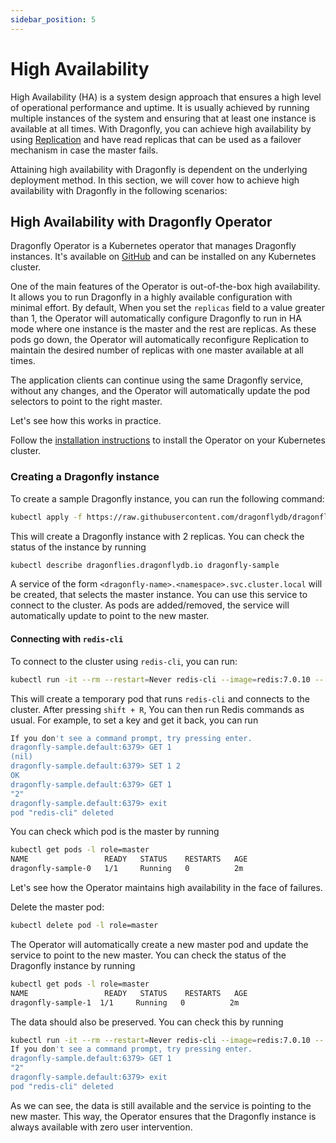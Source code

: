 ```yaml
---
sidebar_position: 5
---
```


# High Availability

High Availability (HA) is a system design approach that ensures a high level of operational performance and uptime. It is usually achieved by running multiple instances of the system and ensuring that at least one instance is available at all times. With Dragonfly, you can achieve high availability by
using [Replication](./replication.md) and have read replicas that can be used as a failover mechanism in case the master fails.

Attaining high availability with Dragonfly is dependent on the underlying deployment method. In this section, we will cover how to achieve high availability with Dragonfly in the following scenarios:

## High Availability with Dragonfly Operator

Dragonfly Operator is a Kubernetes operator that manages Dragonfly instances. It's available on [GitHub](https://github.com/dragonflydb/dragonfly-operator)
and can be installed on any Kubernetes cluster.

One of the main features of the Operator is out-of-the-box high availability. It allows you to run Dragonfly in a highly available configuration with minimal effort. By default, When you set the `replicas` field to a value greater than 1, the Operator will automatically configure Dragonfly to run in HA mode where
one instance is the master and the rest are replicas. As these pods go down, the Operator will automatically reconfigure Replication to maintain the desired number of replicas with one master available at all times.

The application clients can continue using the same Dragonfly service, without any changes, and the Operator will automatically update the pod selectors to point to the right master.

Let's see how this works in practice.

Follow the [installation instructions](../getting-started/kubernetes-operator.md#installation) to install the Operator on your Kubernetes cluster.

### Creating a Dragonfly instance

To create a sample Dragonfly instance, you can run the following command:

```sh
kubectl apply -f https://raw.githubusercontent.com/dragonflydb/dragonfly-operator/main/config/samples/v1alpha1_dragonfly.yaml
```

This will create a Dragonfly instance with 2 replicas. You can check the status of the instance by running

```sh
kubectl describe dragonflies.dragonflydb.io dragonfly-sample
```

A service of the form `<dragonfly-name>.<namespace>.svc.cluster.local` will be created, that selects the master instance. You can use this service to connect to the cluster. As pods are added/removed, the service will automatically update to point to the new master.

#### Connecting with `redis-cli`

To connect to the cluster using `redis-cli`, you can run:

```sh
kubectl run -it --rm --restart=Never redis-cli --image=redis:7.0.10 -- redis-cli -h dragonfly-sample.default
```

This will create a temporary pod that runs `redis-cli` and connects to the cluster. After pressing `shift + R`, You can then run Redis commands as
usual. For example, to set a key and get it back, you can run

```sh
If you don't see a command prompt, try pressing enter.
dragonfly-sample.default:6379> GET 1
(nil)
dragonfly-sample.default:6379> SET 1 2
OK
dragonfly-sample.default:6379> GET 1
"2"
dragonfly-sample.default:6379> exit
pod "redis-cli" deleted
```

You can check which pod is the master by running

```sh
kubectl get pods -l role=master
NAME                 READY   STATUS    RESTARTS   AGE
dragonfly-sample-0   1/1     Running   0          2m
```

Let's see how the Operator maintains high availability in the face of failures.

Delete the master pod:

```sh
kubectl delete pod -l role=master
```

The Operator will automatically create a new master pod and update the service to point to the new master. You can check the status of the Dragonfly instance by running

```sh
kubectl get pods -l role=master
NAME                 READY   STATUS    RESTARTS   AGE
dragonfly-sample-1  1/1     Running   0          2m
```

The data should also be preserved. You can check this by running

```sh
kubectl run -it --rm --restart=Never redis-cli --image=redis:7.0.10 -- redis-cli -h dragonfly-sample.default
If you don't see a command prompt, try pressing enter.
dragonfly-sample.default:6379> GET 1
"2"
dragonfly-sample.default:6379> exit
pod "redis-cli" deleted
```

As we can see, the data is still available and the service is pointing to the new master. This way, the Operator ensures that the Dragonfly instance is always available with zero user intervention.
